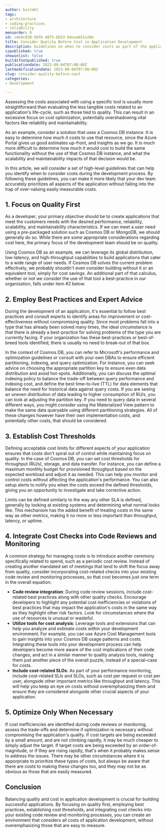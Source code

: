 ```yaml
---
author: bsstahl
tags:
- architecture
- coding-practices
- reliability
menuorder: 0
id: c4e4c620-5bfb-4875-bb53-94cea651a19e
title: Consider Quality Before Cost in Application Development
description: Guidelines on when to consider costs as part of the application development process
ispublished: true
showinlist: false
buildifnotpublished: true
publicationdate: 2023-08-04T07:00:00Z
lastmodificationdate: 2023-08-04T07:00:00Z
slug: consider-quality-before-cost
categories:
- Development

---
```

Assessing the costs associated with using a specific tool is usually more straightforward than evaluating the less tangible costs related to an application's life-cycle, such as those tied to quality. This can result in an excessive focus on cost optimization, potentially overshadowing vital factors like reliability and maintainability.

As an example, consider a solution that uses a Cosmos DB instance. It is easy to determine how much it costs to use that resource, since the Azure Portal gives us good estimates up-front, and insights as we go. It is much more difficult to determine how much it would cost to build the same functionality without the use of that Cosmos DB instance, and what the scalability and maintainability impacts of that decision would be.

In this article, we will consider a set of high-level guidelines that can help you identify when to consider costs during the development process. By following these guidelines, you can make it more likely that your dev team accurately prioritizes all aspects of the application without falling into the trap of over-valuing easily measurable costs.

## 1. Focus on Quality First

As a developer, your primary objective should be to create applications that meet the customers needs with the desired performance, reliability, scalability, and maintainability characteristics. If we can meet a user need using a pre-packaged solution such as Cosmos DB or MongoDB, we should generally do so. While there are some appropriate considerations regarding cost here, the primary focus of the development team should be on quality.

Using Cosmos DB as an example, we can leverage its global distribution, low-latency, and high-throughput capabilities to build applications that cater to a wide range of user needs. If Cosmos DB solves the current problem effectively, we probably shouldn't even consider building without it or an equivalent tool, simply for cost savings. An additional part of that calculus, whether or not we consider the use of that tool a best-practice in our organization, falls under item #2 below.

## 2. Employ Best Practices and Expert Advice

During the development of an application, it's essential to follow best practices and consult experts to identify areas for improvement or cost-effectiveness without compromising quality. Since most problems fall into a type that has already been solved many times, the ideal circumstance is that there is already a best-practice for solving problems of the type you are currently facing. If your organization has these best-practices or best-of-breed tools identified, there is usually no need to break-out of that box.

In the context of Cosmos DB, you can refer to Microsoft's performance and optimization guidelines or consult with your own DBAs to ensure efficient partitioning, indexing, and query optimization. For instance, you can seek advice on choosing the appropriate partition key to ensure even data distribution and avoid hot-spots. Additionally, you can discuss the optimal indexing policy to balance the trade-off between query performance and indexing cost, and define the best time-to-live (TTL) for data elements that balance the need for historical data against query costs. If you are seeing an uneven distribution of data leading to higher consumption of RU/s, you can look at adjusting the partition key. If you need to query data in several different ways, you might consider using the Materialized View pattern to make the same data queryable using different partitioning strategies. All of these changes however have their own implementation costs, and potentially other costs, that should be considered.

## 3. Establish Cost Thresholds

Defining acceptable cost limits for different aspects of your application ensures that costs don't spiral out of control while maintaining focus on quality. In the case of Cosmos DB, you can set cost thresholds for throughput (RU/s), storage, and data transfer. For instance, you can define a maximum monthly budget for provisioned throughput based on the expected workload and adjust it as needed. This can help you monitor and control costs without affecting the application's performance. You can also setup alerts to notify you when the costs exceed the defined thresholds, giving you an opportunity to investigate and take corrective action.

Limits can be defined similarly to the way any other SLA is defined, generally by looking at existing systems and determining what normal looks like. This mechanism has the added benefit of treating costs in the same way as other metrics, making it no more or less important than throughput, latency, or uptime.

## 4. Integrate Cost Checks into Code Reviews and Monitoring

A common strategy for managing costs is to introduce another ceremony specifically related to spend, such as a periodic cost review. Instead of creating another mandated set of meetings that tend to shift the focus away from quality, consider incorporating cost-related checks into your existing code review and monitoring processes, so that cost becomes just one term in the overall equation:

- **Code review integration**: During code review sessions, include cost-related best practices along with other quality checks. Encourage developers to highlight any potential cost inefficiencies or violations of best practices that may impact the application's costs in the same way as they highlight other risk factors. Look for circumstances where the use of resources is unusual or wasteful.
- **Utilize tools for cost analysis**: Leverage tools and extensions that can help you analyze and estimate costs within your development environment. For example, you can use Azure Cost Management tools to gain insights into your Cosmos DB usage patterns and costs. Integrating these tools into your development process can help developers become more aware of the cost implications of their code changes, and act in a similar manner to quality analysis tools, making them just another piece of the overall puzzle, instead of a special-case for costs.
- **Include cost-related SLOs**: As part of your performance monitoring, include cost-related SLIs and SLOs, such as cost per request or cost per user, alongside other important metrics like throughput and latency. This will help you keep an eye on costs without overemphasizing them and ensure they are considered alongside other crucial aspects of your application.

## 5. Optimize Only When Necessary

If cost inefficiencies are identified during code reviews or monitoring, assess the trade-offs and determine if optimization is necessary without compromising the application's quality. If cost targets are being exceeded by a small amount, and are not climbing rapidly, it may be much cheaper to simply adjust the target. If target costs are being exceeded by an order-of-magnitude, or if they are rising rapidly, that's when it probably makes sense to address the issues. There may be other circumstances where it is apporpriate to prioritize these types of costs, but always be aware that there are costs to making these changes too, and they may not be as obvious as those that are easily measured.

## Conclusion

Balancing quality and cost in application development is crucial for building successful applications. By focusing on quality first, employing best practices, establishing cost thresholds, and integrating cost checks into your existing code review and monitoring processes, you can create an environment that considers all costs of application development, without overemphasizing those that are easy to measure.
